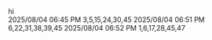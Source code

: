 hi<br>
2025/08/04 06:45 PM         3,5,15,24,30,45
2025/08/04 06:51 PM         6,22,31,38,39,45
2025/08/04 06:52 PM         1,6,17,28,45,47
